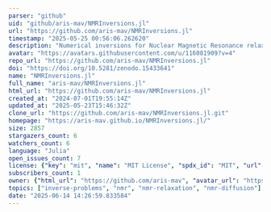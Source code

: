 ```yaml
---
parser: "github"
uid: "github/aris-mav/NMRInversions.jl"
url: "https://github.com/aris-mav/NMRInversions.jl"
timestamp: "2025-05-25 00:56:06.262620"
description: "Numerical inversions for Nuclear Magnetic Resonance relaxation and diffusion experiments.  Click on the link below for the full documentation."
avatar: "https://avatars.githubusercontent.com/u/116081909?v=4"
repo_url: "https://github.com/aris-mav/NMRInversions.jl"
doi: "https://doi.org/10.5281/zenodo.15433641"
name: "NMRInversions.jl"
full_name: "aris-mav/NMRInversions.jl"
html_url: "https://github.com/aris-mav/NMRInversions.jl"
created_at: "2024-07-01T19:55:14Z"
updated_at: "2025-05-23T15:46:32Z"
clone_url: "https://github.com/aris-mav/NMRInversions.jl.git"
homepage: "https://aris-mav.github.io/NMRInversions.jl/"
size: 2857
stargazers_count: 6
watchers_count: 6
language: "Julia"
open_issues_count: 7
license: {"key": "mit", "name": "MIT License", "spdx_id": "MIT", "url": "https://api.github.com/licenses/mit", "node_id": "MDc6TGljZW5zZTEz"}
subscribers_count: 1
owner: {"html_url": "https://github.com/aris-mav", "avatar_url": "https://avatars.githubusercontent.com/u/116081909?v=4", "login": "aris-mav", "type": "User"}
topics: ["inverse-problems", "nmr", "nmr-relaxation", "nmr-diffusion"]
date: "2025-06-14 14:26:59.833584"
---
```

